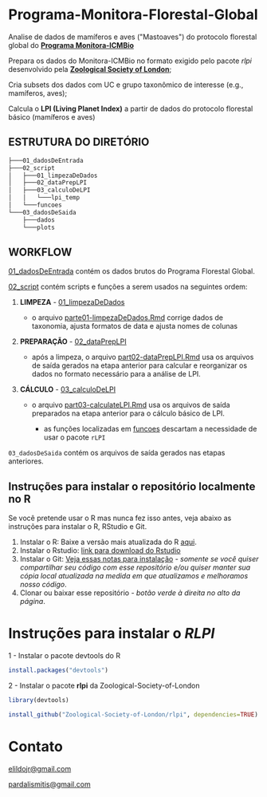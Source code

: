 # Programa-Monitora-Florestal-Global

Analise de dados de mamíferos e aves ("Mastoaves") do protocolo florestal global do [**Programa Monitora-ICMBio**](https://www.icmbio.gov.br/portal/monitoramento-2016/programas-de-monitoramento-da-biodiversidade-em-ucs)

Prepara os dados do Monitora-ICMBio no formato exigido pelo pacote *rlpi* desenvolvido pela [**Zoological Society of London**](https://github.com/Zoological-Society-of-London/rlpi);

Cria subsets dos dados com UC e grupo taxonômico de interesse (e.g., mamíferos, aves);

Calcula o **LPI (Living Planet Index)** a partir de dados do protocolo florestal básico (mamíferos e aves)

## ESTRUTURA DO DIRETÓRIO

``` bash
├───01_dadosDeEntrada
├───02_script
│   ├───01_limpezaDeDados
│   ├───02_dataPrepLPI
│   ├───03_calculoDeLPI
│   │   └───lpi_temp
│   └───funcoes
└───03_dadosDeSaida
    ├───dados
    └───plots
```

## WORKFLOW

[01_dadosDeEntrada](https://github.com/ICMBio-CENAP/Programa-Monitora-Florestal-Global/tree/master/01_dadosDeEntrada "01_dadosDeEntrada") contém os dados brutos do Programa Florestal Global.

[02_script](https://github.com/ICMBio-CENAP/Programa-Monitora-Florestal-Global/tree/master/02_script "02_script") contém scripts e funções a serem usados na seguintes ordem:

1.  **LIMPEZA** - [01_limpezaDeDados](https://github.com/ICMBio-CENAP/Programa-Monitora-Florestal-Global/tree/master/02_script/01_limpezaDeDados "01_limpezaDeDados")

    -   o arquivo [parte01-limpezaDeDados.Rmd](https://github.com/ICMBio-CENAP/Programa-Monitora-Florestal-Global/blob/master/02_script/01_limpezaDeDados/parte01-limpezaDeDados.Rmd "parte01-limpezaDeDados.Rmd") corrige dados de taxonomia, ajusta formatos de data e ajusta nomes de colunas

2.  **PREPARAÇÃO** - [02_dataPrepLPI](https://github.com/ICMBio-CENAP/Programa-Monitora-Florestal-Global/tree/master/02_script/02_dataPrepLPI "02_dataPrepLPI")

    -   após a limpeza, o arquivo [part02-dataPrepLPI.Rmd](https://github.com/ICMBio-CENAP/Programa-Monitora-Florestal-Global/blob/master/02_script/02_dataPrepLPI/part02-dataPrepLPI.Rmd "part02-dataPrepLPI.Rmd") usa os arquivos de saída gerados na etapa anterior para calcular e reorganizar os dados no formato necessário para a análise de LPI.

3.  **CÁLCULO** - [03_calculoDeLPI](https://github.com/ICMBio-CENAP/Programa-Monitora-Florestal-Global/tree/master/02_script/03_calculoDeLPI "03_calculoDeLPI")

    -   o arquivo [part03-calculateLPI.Rmd](https://github.com/ICMBio-CENAP/Programa-Monitora-Florestal-Global/blob/master/02_script/03_calculoDeLPI/part03-calculateLPI.Rmd "part03-calculateLPI.Rmd") usa os arquivos de saída preparados na etapa anterior para o cálculo básico de LPI.

        -   as funções localizadas em [funcoes](https://github.com/ICMBio-CENAP/Programa-Monitora-Florestal-Global/tree/master/02_script/funcoes "funcoes") descartam a necessidade de usar o pacote `rLPI`

`03_dadosDeSaida` contém os arquivos de saída gerados nas etapas anteriores.

## Instruções para instalar o repositório localmente no R

Se você pretende usar o R mas nunca fez isso antes, veja abaixo as instruções para instalar o R, RStudio e Git.

1.  Instalar o R: Baixe a versão mais atualizada do R [aqui](https://cran.rstudio.com).
2.  Instalar o Rstudio: [link para download do Rstudio](https://www.rstudio.com/products/rstudio/download/)
3.  Instalar o Git: [Veja essas notas para instalação](https://support.rstudio.com/hc/en-us/articles/200532077-Version-Control-with-Git-and-SVN) - *somente se você quiser compartilhar seu código com esse repositório e/ou quiser manter sua cópia local atualizada na medida em que atualizamos e melhoramos nosso código*.
4.  Clonar ou baixar esse repositório - *botão verde à direita no alto da página*.

# Instruções para instalar o *RLPI*

1 - Instalar o pacote devtools do R

``` r
install.packages("devtools")
```

2 - Instalar o pacote **rlpi** da Zoological-Society-of-London

``` r
library(devtools)

install_github("Zoological-Society-of-London/rlpi", dependencies=TRUE)
```

# Contato

[elildojr\@gmail.com](mailto:elildojr@gmail.com)

[pardalismitis\@gmail.com](mailto:pardalismitis@gmail.com)
